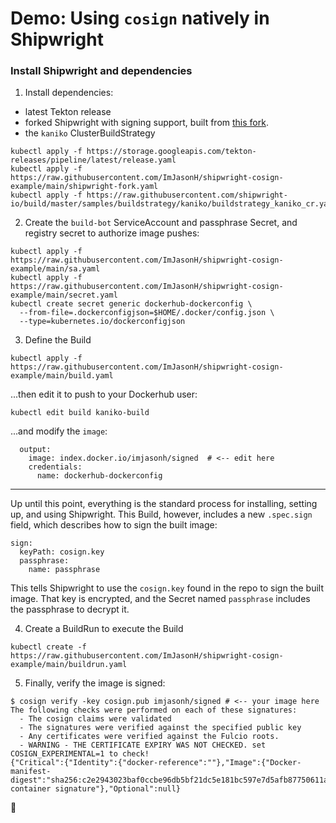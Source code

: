 # Demo: Using `cosign` natively in Shipwright

### Install Shipwright and dependencies

1. Install dependencies:
  - latest Tekton release
  - forked Shipwright with signing support, built from [this fork](https://github.com/imjasonh/build-1/tree/sign).
  - the `kaniko` ClusterBuildStrategy

```
kubectl apply -f https://storage.googleapis.com/tekton-releases/pipeline/latest/release.yaml
kubectl apply -f https://raw.githubusercontent.com/ImJasonH/shipwright-cosign-example/main/shipwright-fork.yaml
kubectl apply -f https://raw.githubusercontent.com/shipwright-io/build/master/samples/buildstrategy/kaniko/buildstrategy_kaniko_cr.yaml
```

2. Create the `build-bot` ServiceAccount and passphrase Secret, and registry secret to authorize image pushes:

```
kubectl apply -f https://raw.githubusercontent.com/ImJasonH/shipwright-cosign-example/main/sa.yaml
kubectl apply -f https://raw.githubusercontent.com/ImJasonH/shipwright-cosign-example/main/secret.yaml
kubectl create secret generic dockerhub-dockerconfig \
  --from-file=.dockerconfigjson=$HOME/.docker/config.json \
  --type=kubernetes.io/dockerconfigjson
```

3. Define the Build

```
kubectl apply -f https://raw.githubusercontent.com/ImJasonH/shipwright-cosign-example/main/build.yaml
```

...then edit it to push to your Dockerhub user:

```
kubectl edit build kaniko-build
```

...and modify the `image`:

```
  output:
    image: index.docker.io/imjasonh/signed  # <-- edit here
    credentials:
      name: dockerhub-dockerconfig
```

---

Up until this point, everything is the standard process for installing, setting up, and using Shipwright.
This Build, however, includes a new `.spec.sign` field, which describes how to sign the built image:

```
sign:
  keyPath: cosign.key
  passphrase:
    name: passphrase
```

This tells Shipwright to use the `cosign.key` found in the repo to sign the built image.
That key is encrypted, and the Secret named `passphrase` includes the passphrase to decrypt it.

4. Create a BuildRun to execute the Build

```
kubectl create -f https://raw.githubusercontent.com/ImJasonH/shipwright-cosign-example/main/buildrun.yaml
```

5. Finally, verify the image is signed:

```
$ cosign verify -key cosign.pub imjasonh/signed # <-- your image here
The following checks were performed on each of these signatures:
  - The cosign claims were validated
  - The signatures were verified against the specified public key
  - Any certificates were verified against the Fulcio roots.
  - WARNING - THE CERTIFICATE EXPIRY WAS NOT CHECKED. set COSIGN_EXPERIMENTAL=1 to check!
{"Critical":{"Identity":{"docker-reference":""},"Image":{"Docker-manifest-digest":"sha256:c2e2943023baf0ccbe96db5bf21dc5e181bc597e7d5afb87750611ae10615a66"},"Type":"cosign container signature"},"Optional":null}
```

:tada:
